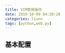 ```yaml
---
title: VIM常用操作
date: 2016-10-09 04:20:20
categories: liunx
tags: [python,web.py]
---
```


## 基本配置

### 
```python

```